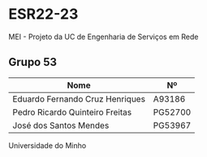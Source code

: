 # ESR22-23
MEI - Projeto da UC de Engenharia de Serviços em Rede

## Grupo 53

| Nome                            | Nº      |
| ------------------------------- | ------- |
| Eduardo Fernando Cruz Henriques | A93186  |
| Pedro Ricardo Quinteiro Freitas | PG52700 |
| José dos Santos Mendes          | PG53967 |

Universidade do Minho
